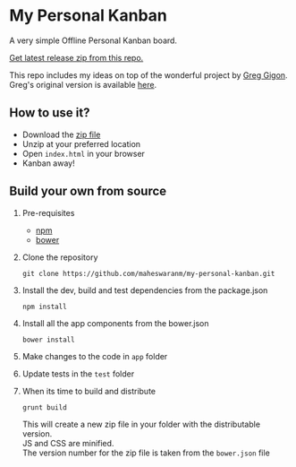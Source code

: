 My Personal Kanban
==========================

A very simple Offline Personal Kanban board.

[Get latest release zip from this repo.](https://api.github.com/repos/maheswaranm/my-personal-kanban/zipball)

This repo includes my ideas on top of the wonderful project by [Greg Gigon](https://github.com/greggigon).
Greg's original version is available [here](https://github.com/greggigon/my-personal-kanban).

## How to use it?

* Download the [zip file](https://api.github.com/repos/maheswaranm/my-personal-kanban/zipball)
* Unzip at your preferred location
* Open `index.html` in your browser
* Kanban away!

## Build your own from source

1. Pre-requisites
    - [npm](https://www.npmjs.com/get-npm)
    - [bower](https://bower.io/#install-bower)
2. Clone the repository
    ``` 
    git clone https://github.com/maheswaranm/my-personal-kanban.git
    ```
3. Install the dev, build and test dependencies from the package.json 
    ```
    npm install
    ```
    
4. Install all the app components from the bower.json
    ```
    bower install
    ```
5. Make changes to the code in `app` folder
6. Update tests in the `test` folder
7. When its time to build and distribute
    ```
    grunt build
    ```
    This will create a new zip file in your folder with the distributable version.  
    JS and CSS are minified.  
    The version number for the zip file is taken from the `bower.json` file